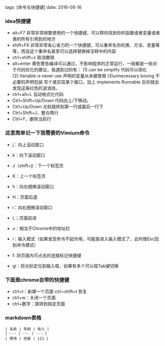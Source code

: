 
tags: [命令与快捷键] date: 2016-08-16

### idea快捷键

* alt+F7
  非常非常频繁使用的一个快捷键，可以帮你找到你的函数或者变量或者类的所有引用到的地方
* shift+F6
  非常非常省心省力的一个快捷键，可以重命名你的类、方法、变量等等，而且这个重命名甚至可以选择替换掉注释中的内容
* ctrl+shift+z
  取消撤销
* alt+enter
  黄色警告编译可以通过，不影响程序的正常运行，一般都是一些对于代码优化的建议，我遇到过的有：
  (1).can be simplify
  代码可以简化
  (2).Variable is never use
  声明的变量从未被使用
  (3)unnecessary boxing
  不必要的声明包装
  写个类实现某个接口，加上 implements Runnable 后你就会发现这条红色的波浪线，
* ctrl+alt+L
  自动格式化代码
* Ctrl+Shift+Up/Down 代码向上/下移动。
* Ctrl+Up/Down 光标跳转到第一行或最后一行下
* Ctrl+Shift+J，整合两行
* Ctrl+Y，删除当前行

### 这里简单记一下我需要的Vimium命令
* j：向上滚动窗口
* k：向下滚动窗口
* J（shift+j)：下一个标签页
* K：上一个标签页

* h：向左细微滚动窗口
* H：页面后退
* i：向右细微滚动窗口
* L；页面前进

* o：相当于Chrome中的地址栏
* i：输入模式（如果发现命令不起作用，可能是进入输入模式了，此时按Esc回到命令模式）
* f: 将页面内可点击的连接标记快捷键 
* gi：将光标定位到输入框，如果有多个可以按Tab键切换

### 下面是chrome自带的快捷键
* ctrl+t：新建一个页面 ctrl+shift+t 恢复
* ctrl+w：关闭一个页面
* ctrl+数字：跳转到指定页面

### markdown表格

```
| 名称 | 年龄 | 收入 |
| --- | --- | --- |
| 等待 | 但是 | 111 |
```
